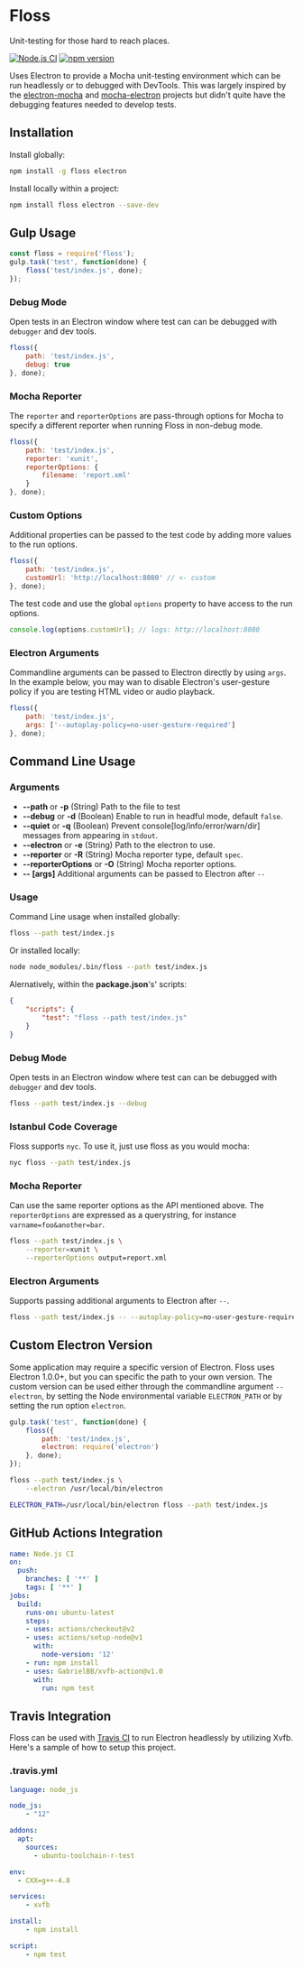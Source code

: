 # Floss

Unit-testing for those hard to reach places.

[![Node.js CI](https://github.com/pixijs/floss/workflows/Node.js%20CI/badge.svg)](https://github.com/pixijs/floss/actions?query=workflow%3A%22Node.js+CI%22) [![npm version](https://badge.fury.io/js/floss.svg)](https://badge.fury.io/js/floss)

Uses Electron to provide a Mocha unit-testing environment which can be run headlessly or to debugged with DevTools. This was largely inspired by the [electron-mocha](https://github.com/jprichardson/electron-mocha) and [mocha-electron](https://github.com/tscanlin/mochatron) projects but didn't quite have the debugging features needed to develop tests.

## Installation

Install globally:

```bash
npm install -g floss electron
```

Install locally within a project:

```bash
npm install floss electron --save-dev
```

## Gulp Usage

```js
const floss = require('floss');
gulp.task('test', function(done) {
    floss('test/index.js', done);
});
```

### Debug Mode

Open tests in an Electron window where test can can be debugged with `debugger` and dev tools.

```js
floss({
    path: 'test/index.js',
    debug: true
}, done);
```

### Mocha Reporter

The `reporter` and `reporterOptions` are pass-through options for Mocha to specify a different reporter when running Floss in non-debug mode.

```js
floss({
    path: 'test/index.js',
    reporter: 'xunit',
    reporterOptions: {
    	filename: 'report.xml'
    }
}, done);
```

### Custom Options

Additional properties can be passed to the test code by adding more values to the run options.

```js
floss({
    path: 'test/index.js',
    customUrl: 'http://localhost:8080' // <- custom
}, done);
```

The test code and use the global `options` property to have access to the run options.

```js
console.log(options.customUrl); // logs: http://localhost:8080
```

### Electron Arguments

Commandline arguments can be passed to Electron directly by using `args`. In the example below, you may wan to disable Electron's user-gesture policy if you are testing HTML video or audio playback.

```js
floss({
    path: 'test/index.js',
    args: ['--autoplay-policy=no-user-gesture-required']
}, done);
```

## Command Line Usage

### Arguments

* **--path** or **-p** (String) Path to the file to test
* **--debug** or **-d**  (Boolean) Enable to run in headful mode, default `false`.
* **--quiet** or **-q** (Boolean) Prevent console[log/info/error/warn/dir] messages from appearing in `stdout`.
* **--electron** or **-e**  (String) Path to the electron to use.
* **--reporter** or **-R**  (String) Mocha reporter type, default `spec`.
* **--reporterOptions** or **-O**  (String) Mocha reporter options.
* **-- [args]** Additional arguments can be passed to Electron after `--`

### Usage

Command Line usage when installed globally:

```bash
floss --path test/index.js
```

Or installed locally:

```bash
node node_modules/.bin/floss --path test/index.js
```

Alernatively, within the **package.json**'s' scripts:

```json
{
    "scripts": {
        "test": "floss --path test/index.js"
    }
}
```

### Debug Mode

Open tests in an Electron window where test can can be debugged with `debugger` and dev tools.

```bash
floss --path test/index.js --debug
```

### Istanbul Code Coverage

Floss supports `nyc`. To use it, just use floss as you would mocha:

```bash
nyc floss --path test/index.js
```

### Mocha Reporter

Can use the same reporter options as the API mentioned above. The `reporterOptions` are expressed as a querystring, for instance `varname=foo&another=bar`.

```bash
floss --path test/index.js \
    --reporter=xunit \
    --reporterOptions output=report.xml
```

### Electron Arguments

Supports passing additional arguments to Electron after `--`.

```bash
floss --path test/index.js -- --autoplay-policy=no-user-gesture-required
```

## Custom Electron Version

Some application may require a specific version of Electron. Floss uses Electron 1.0.0+, but you can specific the path to your own version. The custom version can be used either through the commandline argument `--electron`, by setting the Node environmental variable `ELECTRON_PATH` or by setting the run option `electron`.

```js
gulp.task('test', function(done) {
    floss({
        path: 'test/index.js',
        electron: require('electron')
    }, done);
});
```
```bash
floss --path test/index.js \
	--electron /usr/local/bin/electron
```

```bash
ELECTRON_PATH=/usr/local/bin/electron floss --path test/index.js
```

## GitHub Actions Integration

```yml
name: Node.js CI
on:
  push:
    branches: [ '**' ]
    tags: [ '**' ]
jobs:
  build:
    runs-on: ubuntu-latest
    steps:
    - uses: actions/checkout@v2
    - uses: actions/setup-node@v1
      with:
        node-version: '12'
    - run: npm install
    - uses: GabrielBB/xvfb-action@v1.0
      with:
        run: npm test
```

## Travis Integration

Floss can be used with [Travis CI](https://travis-ci.org/) to run Electron headlessly by utilizing Xvfb. Here's a sample of how to setup this project.

### .travis.yml

```yml
language: node_js

node_js:
    - "12"

addons:
  apt:
    sources:
      - ubuntu-toolchain-r-test

env:
  - CXX=g++-4.8

services:
    - xvfb

install:
    - npm install

script:
    - npm test
```
